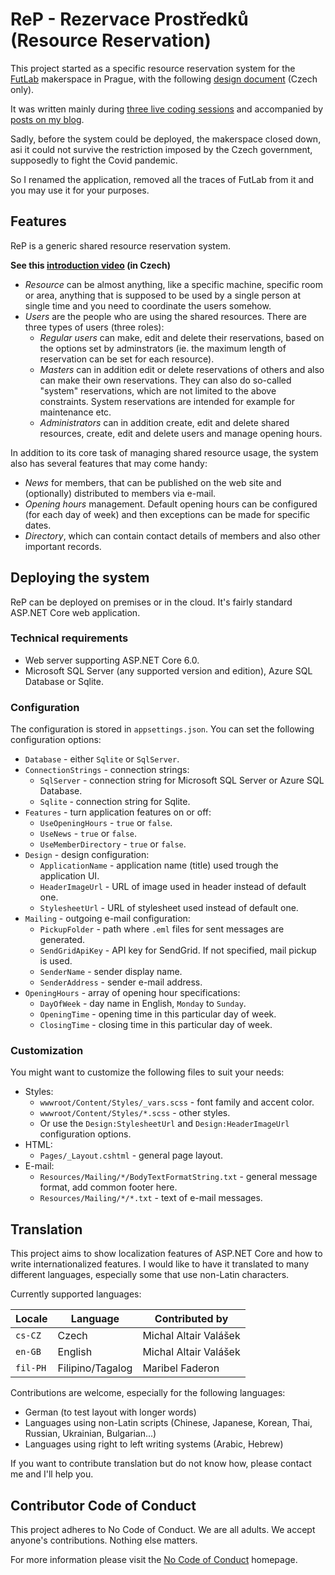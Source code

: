 ﻿# ReP - Rezervace Prostředků (Resource Reservation)

This project started as a specific resource reservation system for the [FutLab](https://www.futlab.cc) makerspace in Prague, with the following [design document](https://1drv.ms/w/s!Apo4M7bgM3zBz69X-y8zIZAgBQDN5w) (Czech only).

It was written mainly during [three live coding sessions](https://www.youtube.com/playlist?list=PLoOpAe_g1x4IxYK9A8aT0To60DF6IHTFl) and accompanied by [posts on my blog](https://www.altair.blog/2021/02/futlab).

Sadly, before the system could be deployed, the makerspace closed down, asi it could not survive the restriction imposed by the Czech government, supposedly to fight the Covid pandemic.

So I renamed the application, removed all the traces of FutLab from it and you may use it for your purposes.

## Features

ReP is a generic shared resource reservation system. 

**See this [introduction video](https://youtu.be/Y0NzSa7QJDE) (in Czech)**

* _Resource_ can be almost anything, like a specific machine, specific room or area, anything that is supposed to be used by a single person at single time and you need to coordinate the users somehow.
* _Users_ are the people who are using the shared resources. There are three types of users (three roles):
  * _Regular users_ can make, edit and delete their reservations, based on the options set by adminstrators (ie. the maximum length of reservation can be set for each resource).
  * _Masters_ can in addition edit or delete reservations of others and also can make their own reservations. They can also do so-called "system" reservations, which are not limited to the above constraints. System reservations are intended for example for maintenance etc.
  * _Administrators_ can in addition create, edit and delete shared resources, create, edit and delete users and manage opening hours.

In addition to its core task of managing shared resource usage, the system also has several features that may come handy:

* _News_ for members, that can be published on the web site and (optionally) distributed to members via e-mail.
* _Opening hours_ management. Default opening hours can be configured (for each day of week) and then exceptions can be made for specific dates.
* _Directory_, which can contain contact details of members and also other important records.

## Deploying the system

ReP can be deployed on premises or in the cloud. It's fairly standard ASP.NET Core web application.

### Technical requirements

* Web server supporting ASP.NET Core 6.0.
* Microsoft SQL Server (any supported version and edition), Azure SQL Database or Sqlite.

### Configuration

The configuration is stored in `appsettings.json`. You can set the following configuration options:
* `Database` - either `Sqlite` or `SqlServer`.
* `ConnectionStrings` - connection strings:
  * `SqlServer` - connection string for Microsoft SQL Server or Azure SQL Database.
  * `Sqlite` - connection string for Sqlite.
* `Features` - turn application features on or off:
  * `UseOpeningHours` - `true` or `false`.
  * `UseNews` - `true` or `false`.
  * `UseMemberDirectory` - `true` or `false`.
* `Design` - design configuration:
  * `ApplicationName` - application name (title) used trough the application UI.
  * `HeaderImageUrl` - URL of image used in header instead of default one.
  * `StylesheetUrl` - URL of stylesheet used instead of default one.
* `Mailing` - outgoing e-mail configuration:
  * `PickupFolder` - path where `.eml` files for sent messages are generated.
  * `SendGridApiKey` - API key for SendGrid. If not specified, mail pickup is used.
  * `SenderName` - sender display name.
  * `SenderAddress` - sender e-mail address.
* `OpeningHours` - array of opening hour specifications:
  * `DayOfWeek` - day name in English, `Monday` to `Sunday`.
  * `OpeningTime` - opening time in this particular day of week.
  * `ClosingTime` - closing time in this particular day of week.

### Customization

You might want to customize the following files to suit your needs:

* Styles:
  * `wwwroot/Content/Styles/_vars.scss` - font family and accent color.
  * `wwwroot/Content/Styles/*.scss` - other styles.
  * Or use the `Design:StylesheetUrl` and `Design:HeaderImageUrl` configuration options.
* HTML:
  * `Pages/_Layout.cshtml` - general page layout.
* E-mail:
  * `Resources/Mailing/*/BodyTextFormatString.txt` - general message format, add common footer here.
  * `Resources/Mailing/*/*.txt` - text of e-mail messages.

## Translation

This project aims to show localization features of ASP.NET Core and how to write internationalized features. I would like to have it translated to many different languages, especially some that use non-Latin characters.

Currently supported languages:

Locale   | Language         | Contributed by
-------- | ---------------- | --------------
`cs-CZ`  | Czech            | Michal Altair Valášek
`en-GB`  | English          | Michal Altair Valášek
`fil-PH` | Filipino/Tagalog | Maribel Faderon

Contributions are welcome, especially for the following languages:

* German (to test layout with longer words)
* Languages using non-Latin scripts (Chinese, Japanese, Korean, Thai, Russian, Ukrainian, Bulgarian...)
* Languages using right to left writing systems (Arabic, Hebrew)

If you want to contribute translation but do not know how, please contact me and I'll help you.

## Contributor Code of Conduct

This project adheres to No Code of Conduct. We are all adults. We accept anyone's contributions. Nothing else matters.

For more information please visit the [No Code of Conduct](https://github.com/domgetter/NCoC) homepage.